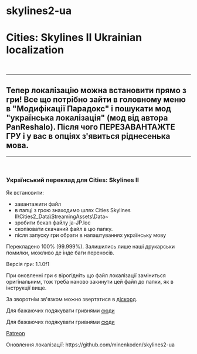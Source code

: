 # skylines2-ua
<h1>Cities: Skylines II Ukrainian localization</h1>
<br>
<hr>
<h2>
Тепер локалізацію можна встановити прямо з гри! Все що потрібно зайти в головному меню в "Модифікації Парадокс" і пошукати мод "українська локалізація" (мод від автора PanReshalo). Після чого ПЕРЕЗАВАНТАЖТЕ ГРУ і у вас в опціях з'явиться ріднесенька мова.
</h2>
<hr>
<br>
<h3>Український переклад для Cities: Skylines II</h3>
<p>
  Як встановити:
  <ul>
    <li>завантажити файл</li>
    <li>в папці з грою знаходимо шлях Cities Skylines II\Cities2_Data\StreamingAssets\Data~</li>
    <li>зробити бекап файлу ja-JP.loc</li>
    <li>скопіювати скачаний файл в цю папку.</li>
    <li>після запуску гри обрати в налаштуваннях українську мову</li>
  </ul>
</p>
<p>
  Перекладено 100% (99.999%). Залишились лише наші друкарськи помилки, можливо де інде баги переносів.
</p>
<p>Версія гри: 1.1.0f1</p>
<p>При оновленні гри є вірогідніть що файл локалізації заміниться оригінальним, тож треба наново закинути цей файл до папки, як в інструкції вище.</p>

<p>
  За зворотнім зв'язком можно звертатися в <a href="https://discord.gg/WzgjPA7Kga">діскорд</a>.
</p>
<p>
  Для бажаючих подякувати гривнями <a href="https://send.monobank.ua/294ki4SMr2">сюди</a>
</p>
<p>
  Для бажаючих подякувати гривнями <a href="https://send.monobank.ua/294ki4SMr2">сюди</a>
</p>
<p>
  <a href="https://www.patreon.com/user/membership?u=95419221">Patreon</a>
</p>

<p>
  Оновлення локалізації: https://github.com/minenkoden/skylines2-ua
</p>

